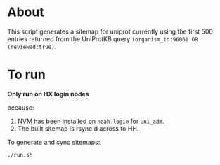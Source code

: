 # About

This script generates a sitemap for uniprot currently using the first 500 entries returned from the UniProtKB query `(organism_id:9606) OR (reviewed:true)`.

# To run

**Only run on HX login nodes**

because:

1. [NVM](https://github.com/nvm-sh/nvm) has been installed on `noah-login` for `uni_adm`.
2. The built sitemap is rsync'd across to HH.

To generate and sync sitemaps:

```
./run.sh
```
